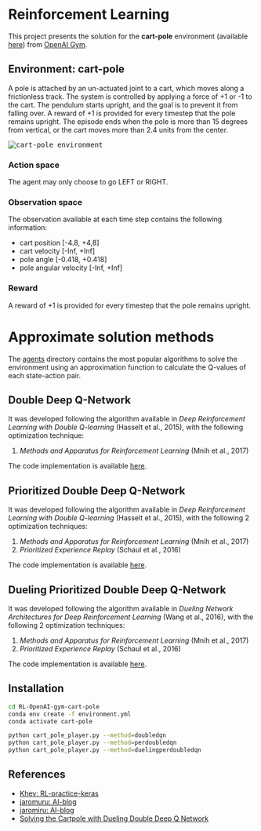 # Reinforcement Learning
This project presents the solution for the **cart-pole** environment (available [here](https://gym.openai.com/envs/CartPole-v1/)) from [OpenAI Gym](https://gym.openai.com).

## Environment: cart-pole
A pole is attached by an un-actuated joint to a cart, which moves along a frictionless track. The system is controlled by applying a force of +1 or -1 to the cart. The pendulum starts upright, and the goal is to prevent it from falling over. A reward of +1 is provided for every timestep that the pole remains upright.
The episode ends when the pole is more than 15 degrees from vertical, or the cart moves more than 2.4 units from the center.

<kbd>![cart-pole environment](https://miro.medium.com/max/1200/1*hc84EDx6iNcrf0aLa4CuIw.gif)</kbd>

### Action space
The agent may only choose to go LEFT or RIGHT.

### Observation space
The observation available at each time step contains the following information:
* cart position [-4.8, +4,8]
* cart velocity [-Inf, +Inf]
* pole angle [-0.418, +0.418]
* pole angular velocity [-Inf, +Inf]

### Reward
A reward of +1 is provided for every timestep that the pole remains upright.

# Approximate solution methods
The [agents](https://github.com/giannpelle/RL-OpenAI-gym-cart-pole/blob/master/agents) directory contains the most popular algorithms to solve the environment using an approximation function to calculate the Q-values of each state-action pair.

## Double Deep Q-Network
It was developed following the algorithm available in *Deep Reinforcement Learning with Double Q-learning* (Hasselt et al., 2015), with the following optimization technique:
1. *Methods and Apparatus for Reinforcement Learning* (Mnih et al., 2017)

The code implementation is available [here](https://github.com/giannpelle/RL-OpenAI-gym-cart-pole/blob/master/agents/DoubleDQN_agent.py).

## Prioritized Double Deep Q-Network
It was developed following the algorithm available in *Deep Reinforcement Learning with Double Q-learning* (Hasselt et al., 2015), with the following 2 optimization techniques:
1. *Methods and Apparatus for Reinforcement Learning* (Mnih et al., 2017)
2. *Prioritized Experience Replay* (Schaul et al., 2016)

The code implementation is available [here](https://github.com/giannpelle/RL-OpenAI-gym-cart-pole/blob/master/agents/PerDoubleDQN_agent.py).

## Dueling Prioritized Double Deep Q-Network
It was developed following the algorithm available in *Dueling Network Architectures for Deep Reinforcement Learning* (Wang et al., 2016), with the following 2 optimization techniques:
1. *Methods and Apparatus for Reinforcement Learning* (Mnih et al., 2017)
2. *Prioritized Experience Replay* (Schaul et al., 2016)

The code implementation is available [here](https://github.com/giannpelle/RL-OpenAI-gym-cart-pole/blob/master/agents/DuelingPerDoubleDQN_agent.py).

## Installation

```bash
cd RL-OpenAI-gym-cart-pole
conda env create -f environment.yml
conda activate cart-pole

python cart_pole_player.py --method=doubledqn
python cart_pole_player.py --method=perdoubledqn
python cart_pole_player.py --method=duelingperdoubledqn
```
## References
* [Khev: RL-practice-keras](https://github.com/Khev/RL-practice-keras/blob/master/DDQN/write_up_for_openai.ipynb)
* [jaromuru: AI-blog](https://github.com/jaromiru/AI-blog/blob/master/SumTree.py)
* [jaromiru: AI-blog](https://github.com/jaromiru/AI-blog/blob/master/Seaquest-DDQN-PER.py)
* [Solving the Cartpole with Dueling Double Deep Q Network](https://python.plainenglish.io/solving-the-cartpole-with-dueling-double-deep-q-network-10a2040ecfc7)

